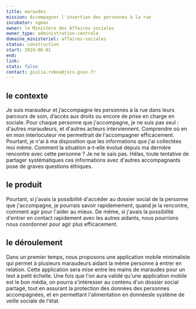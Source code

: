 ```yaml
---
title: maraudes
mission: Accompagner l'insertion des personnes à la rue
incubator: sgmas
owner: le Ministère des Affaires sociales
owner_type: administration-centrale
domaine_ministeriel: affaires-sociales
status: construction
start: 2019-06-01
end:
link:
stats: false
contact: giulia.reboa@jscs.gouv.fr
---
```


## le contexte

Je suis maraudeur et j’accompagne les personnes à la rue dans leurs parcours de
soin, d’accès aux droits ou encore de prise en charge en sociale. Pour chaque
personne que j'accompagne, je ne suis pas seul : d'autres maraudeurs, et
d'autres acteurs interviennent. Comprendre où en en mon interlocuteur me
permettrait de l'accompagner efficacement.  Pourtant, je n'ai à ma disposition
que les informations que j'ai collectées moi même. Comment la situation
a-t-elle évolué depuis ma dernière rencontre avec cette personne ? Je ne le
sais pas.  Hélas, toute tentative de partager systématiques ces
informations avec d'autres accompagnants pose de graves questions éthiques.


## le produit

Pourtant, si j'avais la possibilité d'accéder au dossier social de la personne
que j'accompagne, je pourrais savoir rapidemement, quand je la rencontre,
comment agir pour l'aider au mieux. De même, si j'avais la possibilité d'entrer
en contact rapidement avec les autres aidants, nous pourrions nous coordonner
pour agir plus efficacement.


## le déroulement

Dans un premier temps, nous proposons une application mobile minimaliste qui
permet à plusieurs maraudeurs aidant la même personne à entrer en relation.
Cette application sera mise entre les mains de maraudes pour un test à petit
échelle. Une fois que l'on aura validé qu'une application mobile est le bon
média, on pourra s'intéresser au contenu d'un dossier social partagé, tout en
assurant la protection des données des personnes accompagnées, et en permettant
l'alimentation en donnéesle système de veille sociale de l'état.
